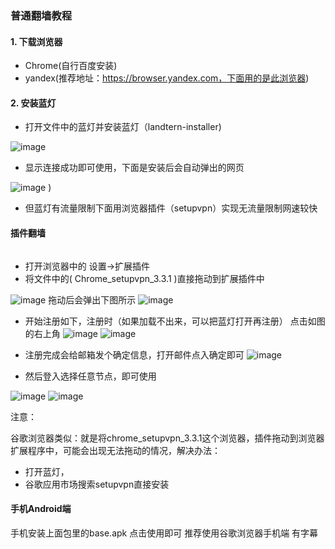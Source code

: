 ### 普通翻墙教程
#### 1. **下载浏览器**
- Chrome(自行百度安装)
- yandex(推荐地址：https://browser.yandex.com，下面用的是此浏览器)
#### 2. 安装蓝灯
- 打开文件中的蓝灯并安装蓝灯（landtern-installer) 

 ![image](https://github.com/jccjd/Coursera-Machine-Learning/blob/master/week-1/tu/捕获1.PNG?raw=true)

- 显示连接成功即可使用，下面是安装后会自动弹出的网页

 ![image](https://github.com/jccjd/Coursera-Machine-Learning/blob/master/week-1/tu/捕获3.PNG?raw=true)
)

- 但蓝灯有流量限制下面用浏览器插件（setupvpn）实现无流量限制网速较快
#### 插件翻墙

```
```
- 打开浏览器中的 设置->扩展插件
- 将文件中的( Chrome_setupvpn_3.3.1 )直接拖动到扩展插件中

![image](https://github.com/jccjd/Coursera-Machine-Learning/blob/master/week-1/tu/捕获4.PNG?raw=true)
拖动后会弹出下图所示
![image](https://github.com/jccjd/Coursera-Machine-Learning/blob/master/week-1/tu/捕获5.PNG?raw=true)
- 开始注册如下，注册时（如果加载不出来，可以把蓝灯打开再注册）
点击如图的右上角
![image](https://github.com/jccjd/Coursera-Machine-Learning/blob/master/week-1/tu/TIM图片20181231155420.png?raw=true)
![image](https://github.com/jccjd/Coursera-Machine-Learning/blob/master/week-1/tu/TIM图片20181231155407.png?raw=true)

- 注册完成会给邮箱发个确定信息，打开邮件点入确定即可
![image](https://github.com/jccjd/Coursera-Machine-Learning/blob/master/week-1/tu/TIM图片20181231155349.jpg?raw=true)


- 然后登入选择任意节点，即可使用

![image](https://github.com/jccjd/Coursera-Machine-Learning/blob/master/week-1/tu/set.png?raw=true)
![image](https://github.com/jccjd/Coursera-Machine-Learning/blob/master/week-1/tu/TIM图片20181231161856.png?raw=true)


注意：

谷歌浏览器类似：就是将chrome_setupvpn_3.3.1这个浏览器，插件拖动到浏览器扩展程序中，可能会出现无法拖动的情况，解决办法：
- 打开蓝灯，
- 谷歌应用市场搜索setupvpn直接安装


#### 手机Android端
手机安装上面包里的base.apk
点击使用即可
推荐使用谷歌浏览器手机端 有字幕



